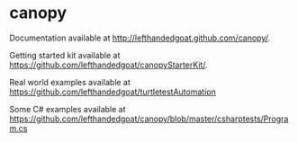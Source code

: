 canopy
======

Documentation available at http://lefthandedgoat.github.com/canopy/.

Getting started kit available at https://github.com/lefthandedgoat/canopyStarterKit/.

Real world examples available at https://github.com/lefthandedgoat/turtletestAutomation

Some C# examples available at https://github.com/lefthandedgoat/canopy/blob/master/csharptests/Program.cs
